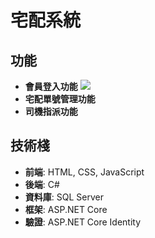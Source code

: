 # 宅配系統


## 功能

- **會員登入功能**
 ![](https://github.com/james12390/jamesmvc/edit/master/實作照片/會員登入/登入畫面.png)
- **宅配單號管理功能**
- **司機指派功能**

## 技術棧

- **前端**: HTML, CSS, JavaScript
- **後端**: C#
- **資料庫**: SQL Server
- **框架**: ASP.NET Core
- **驗證**: ASP.NET Core Identity
